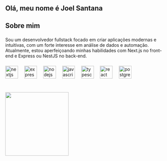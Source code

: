 <h2 align="left">Olá, meu nome é Joel Santana</h2>

###

<h2 align="left">Sobre mim</h2>

###

<p align="left">Sou um desenvolvedor fullstack focado em criar aplicações modernas e intuitivas, com um forte interesse em análise de dados e automação. Atualmente, estou aperfeiçoando minhas habilidades com Next.js no front-end e Express ou NestJS no back-end.
</p>

###

<div align="left">
  <img src="https://img.shields.io/badge/Next.js-000000?logo=nextdotjs&logoColor=white&style=for-the-badge" height="40" alt="nextjs logo"  />
  <img width="12" />
  <img src="https://skillicons.dev/icons?i=express" height="40" alt="express logo"  />
  <img width="12" />
  <img src="https://cdn.jsdelivr.net/gh/devicons/devicon/icons/nodejs/nodejs-original.svg" height="40" alt="nodejs logo"  />
  <img width="12" />
  <img src="https://cdn.jsdelivr.net/gh/devicons/devicon/icons/javascript/javascript-original.svg" height="40" alt="javascript logo"  />
  <img width="12" />
  <img src="https://cdn.jsdelivr.net/gh/devicons/devicon/icons/typescript/typescript-original.svg" height="40" alt="typescript logo"  />
  <img width="12" />
  <img src="https://cdn.jsdelivr.net/gh/devicons/devicon/icons/react/react-original.svg" height="40" alt="react logo"  />
  <img width="12" />
  <img src="https://cdn.simpleicons.org/postgresql/4169E1" height="40" alt="postgresql logo"  />
</div>

###

<br clear="both">

<img align="center" height="200" src="https://media4.giphy.com/media/v1.Y2lkPTc5MGI3NjExZzJyeGRyejk4YXh2OGh1d3U4NGI4aWF2cnliNjZpbWRsYWxqMnlneCZlcD12MV9naWZzX3NlYXJjaCZjdD1n/5fQyd7jM58m5y/200.webp"  />

###

